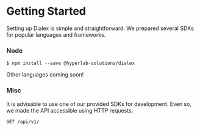 # Getting Started

Setting up Dialex is simple and straightforward. We prepared several SDKs for popular languages and frameworks.

### Node

```
$ npm install --save @hyperlab-solutions/dialex
```

Other languages coming soon!

### 

### Misc

It is advisable to use one of our provided SDKs for development. Even so, we made the API accessible using HTTP requests.

```
GET /api/v1/
```



